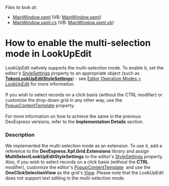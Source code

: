 <!-- default file list -->
*Files to look at*:

* [MainWindow.xaml](./CS/WpfApplication68/MainWindow.xaml) (VB: [MainWindow.xaml](./VB/WpfApplication68/MainWindow.xaml))
* [MainWindow.xaml.cs](./CS/WpfApplication68/MainWindow.xaml.cs) (VB: [MainWindow.xaml.vb](./VB/WpfApplication68/MainWindow.xaml.vb))
<!-- default file list end -->
# How to enable the multi-selection mode in LookUpEdit


<p>LookUpEdit natively supports the multi-selection mode. To enable it, set the editor's <a href="https://documentation.devexpress.com/WPF/DevExpress.Xpf.Editors.BaseEdit.StyleSettings.property">StyleSettings</a> property to an appropriate object (such as <strong><a href="https://documentation.devexpress.com/WPF/DevExpress.Xpf.Grid.LookUp.TokenLookUpEditStyleSettings.class">TokenLookUpEditStyleSettings</a></strong>) - see <a href="https://documentation.devexpress.com/WPF/116556/Controls-and-Libraries/Data-Editors/Common-Features/Editor-Operation-Modes/LookUpEdit">Editor Operation Modes > LookUpEdit</a> for more information.<br><br>If you wish to select records on a click basis (without the CTRL modifier) or customize the drop-down grid in any other way, use the <a href="https://documentation.devexpress.com/WPF/DevExpress.Xpf.Editors.PopupBaseEdit.PopupContentTemplate.property">PopupContentTemplate</a> property.<br><br>For more information on how to achieve the same in the previous DevExpress versions, refer to the <strong>Implementation Details</strong> section.</p>


<h3>Description</h3>

We implemented the multi-selection mode as an extension. To use it, add a reference to the <strong>DevExpress.Xpf.Grid.Extensions</strong> library and assign <strong>MultiSelectLookUpEditStyleSettings</strong> to the editor's&nbsp;<a href="https://documentation.devexpress.com/WPF/DevExpress.Xpf.Grid.LookUp.LookUpEdit.StyleSettings.property">StyleSettings</a> property. Also, if you wish to select records on a click basis (without the <strong>CTRL</strong> modifier), customize the editor's&nbsp;<a href="https://documentation.devexpress.com/WPF/DevExpress.Xpf.Editors.PopupBaseEdit.PopupContentTemplate.property">PopupContentTemplate</a>&nbsp; and use the <strong>OneClickSelectionView</strong> as the grid's <a href="https://documentation.devexpress.com/WPF/DevExpress.Xpf.Grid.GridControl.View.property">View</a>. Please note that the LookUpEdit does not support text editing in the multi-selection mode.

<br/>


